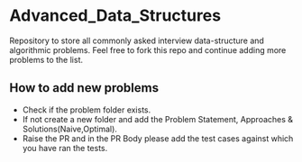 # Advanced_Data_Structures
Repository to store all commonly asked interview data-structure and algorithmic problems. Feel free to fork this repo and continue adding more problems to the list.

## How to add new problems
 - Check if the problem folder exists.
 - If not create a new folder and add the Problem Statement, Approaches & Solutions(Naive,Optimal).
 - Raise the PR and in the PR Body please add the test cases against which you have ran the tests.
